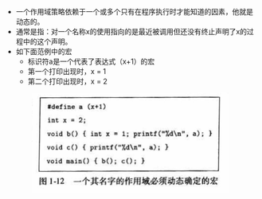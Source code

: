 
* 一个作用域策略依赖于一个或多个只有在程序执行时才能知道的因素，他就是动态的。
* 通常是指：对一个名称x的使用指向的是最近被调用但还没有终止声明了x的过程中的这个声明。
* 如下面范例中的宏
    - 标识符a是一个代表了表达式（x+1）的宏
    - 第一个打印出现时，x = 1
    - 第二个打印出现时，x = 2

<div align=center><img alt="图1.12 - 作用域必须动态确定的宏.jpg" src="图1.12 - 作用域必须动态确定的宏.jpg" height="200"/></div>

